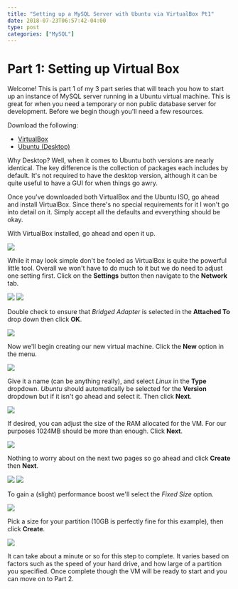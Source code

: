 ```yaml
---
title: "Setting up a MySQL Server with Ubuntu via VirtualBox Pt1"
date: 2018-07-23T06:57:42-04:00
type: post
categories: ["MySQL"]
---
```


Part 1: Setting up Virtual Box
===

Welcome! This is part 1 of my 3 part series that will teach you how to start up an instance of MySQL
server running in a Ubuntu virtual machine. This is great for when you need a temporary or non public
database server for development. Before we begin though you'll need a few resources.

Download the following:

* [VirtualBox](https://www.virtualbox.org/wiki/Downloads)
* [Ubuntu (Desktop)](https://www.ubuntu.com/download/desktop)

Why Desktop? Well, when it comes to Ubuntu both versions are nearly identical. The key difference is the collection
of packages each includes by default. It's not required to have the desktop version, although it can be quite useful
to have a GUI for when things go awry.

Once you've downloaded both VirtualBox and the Ubuntu ISO, go ahead and install VirtualBox. Since there's no special
requirements for it I won't go into detail on it. Simply accept all the defaults and evverything should be okay.

With VirtualBox installed, go ahead and open it up.

<img src="/imgs/mysql/mysql-server-tutorial/pt1/1.png" class="image-center">

While it may look simple don't be fooled as VirtualBox is quite the powerful little tool. Overall we won't have to do
much to it but we do need to adjust one setting first. Click on the **Settings** button then navigate to the **Network** tab.

<img src="/imgs/mysql/mysql-server-tutorial/pt1/2.png" class="image-center">

<img src="/imgs/mysql/mysql-server-tutorial/pt1/3.png" class="image-center">

Double check to ensure that *Bridged Adapter* is selected in the **Attached To** drop down then click **OK**.

<img src="/imgs/mysql/mysql-server-tutorial/pt1/4.png" class="image-center">

Now we'll begin creating our new virtual machine. Click the **New** option in the menu.

<img src="/imgs/mysql/mysql-server-tutorial/pt1/5.png" class="image-center">

Give it a name (can be anything really), and select *Linux* in the **Type** dropdown. *Ubuntu* should
automatically be selected for the **Version** dropdown but if it isn't go ahead and select it. Then click **Next**.

<img src="/imgs/mysql/mysql-server-tutorial/pt1/6.png" class="image-center">

If desired, you can adjust the size of the RAM allocated for the VM. For our purposes 1024MB should be
more than enough. Click **Next**.

<img src="/imgs/mysql/mysql-server-tutorial/pt1/7.png" class="image-center">

Nothing to worry about on the next two pages so go ahead and click **Create** then **Next**.

<img src="/imgs/mysql/mysql-server-tutorial/pt1/8.png" class="image-center">

<img src="/imgs/mysql/mysql-server-tutorial/pt1/9.png" class="image-center">

To gain a (slight) performance boost we'll select the *Fixed Size* option. 

<img src="/imgs/mysql/mysql-server-tutorial/pt1/10.png" class="image-center">

Pick a size for your partition (10GB is perfectly fine for this example), then click **Create**.

<img src="/imgs/mysql/mysql-server-tutorial/pt1/11.png" class="image-center">

It can take about a minute or so for this step to complete. It varies based on factors such as the speed of
your hard drive, and how large of a partition you specified. Once complete though the VM will be ready to
start and you can move on to Part 2.
